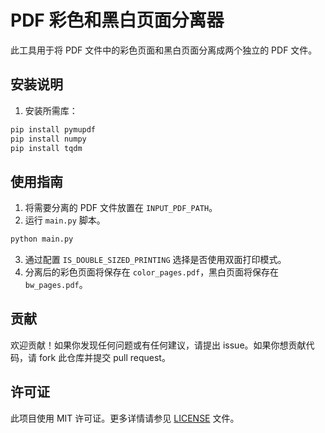 # PDF 彩色和黑白页面分离器

此工具用于将 PDF 文件中的彩色页面和黑白页面分离成两个独立的 PDF 文件。

## 安装说明

1. 安装所需库：

```bash
pip install pymupdf
pip install numpy
pip install tqdm
```

## 使用指南

1. 将需要分离的 PDF 文件放置在 `INPUT_PDF_PATH`。
2. 运行 `main.py` 脚本。

```bash
python main.py
```
3. 通过配置 `IS_DOUBLE_SIZED_PRINTING` 选择是否使用双面打印模式。
4. 分离后的彩色页面将保存在 `color_pages.pdf`，黑白页面将保存在 `bw_pages.pdf`。

## 贡献

欢迎贡献！如果你发现任何问题或有任何建议，请提出 issue。如果你想贡献代码，请 fork 此仓库并提交 pull request。

## 许可证

此项目使用 MIT 许可证。更多详情请参见 [LICENSE](LICENSE) 文件。
